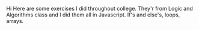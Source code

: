  Hi
 Here are some exercises I did throughout college.
 They'r from Logic and Algorithms class and I did them all in Javascript.
 If's and else's, loops, arrays.